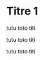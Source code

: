 
<link href="JMC_FreeCAD_Doc.css" rel="stylesheet"></link> 

# Titre 1

tutu <span class="py_var"> toto </span> titi

tutu <span class="py_fnc"> toto </span> titi

tutu <span class="py_atr"> toto </span> titi


